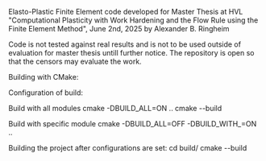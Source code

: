 Elasto-Plastic Finite Element code developed for Master Thesis at HVL "Computational Plasticity with Work Hardening and the Flow Rule using the Finite Element Method", June 2nd, 2025 by Alexander B. Ringheim

Code is not tested against real results and is not to be used outside of evaluation for master thesis untill further notice. The repository is open so that the censors may evaluate the work.

Building with CMake:


Configuration of build:

Build with all modules
cmake -DBUILD_ALL=ON ..
cmake --build

Build with specific module
cmake -DBUILD_ALL=OFF -DBUILD_WITH_<MODULE-NAME>=ON ..


Building the project after configurations are set:
cd build/
cmake --build